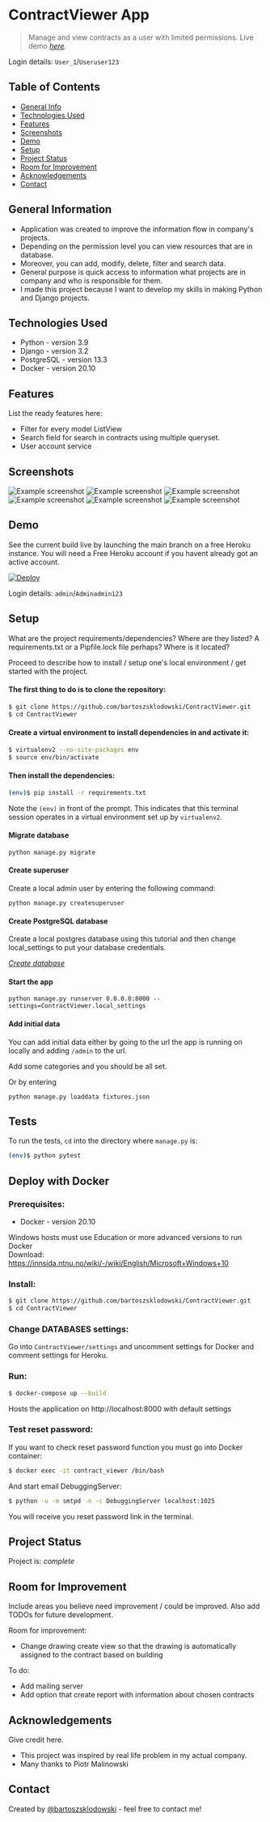 # ContractViewer App
> Manage and view contracts as a user with limited permissions.
> Live demo [_here_](https://contract-viewer.herokuapp.com/). <!-- If you have the project hosted somewhere, include the link here. -->

Login details: `User_1`/`Useruser123`

## Table of Contents
* [General Info](#general-information)
* [Technologies Used](#technologies-used)
* [Features](#features)
* [Screenshots](#screenshots)
* [Demo](#demo)
* [Setup](#setup)
* [Project Status](#project-status)
* [Room for Improvement](#room-for-improvement)
* [Acknowledgements](#acknowledgements)
* [Contact](#contact)
<!-- * [License](#license) -->


## General Information
- Application was created to improve the information flow in company's projects. 
- Depending on the permission level you can view resources that are in database.
- Moreover, you can add, modify, delete, filter and search data.
- General purpose is quick access to information what projects are in company and who is responsible for them.
- I made this project because I want to develop my skills in making Python and Django projects.

<!-- You don't have to answer all the questions - just the ones relevant to your project. -->


## Technologies Used
- Python - version 3.9
- Django - version 3.2
- PostgreSQL - version 13.3
- Docker - version 20.10


## Features
List the ready features here:
- Filter for every model ListView
- Search field for search in contracts using multiple queryset.
- User account service


## Screenshots
![Example screenshot](./github_images/login.png)
![Example screenshot](./github_images/contracts.png)
![Example screenshot](./github_images/add_personal_data.png)
![Example screenshot](./github_images/addresses_list_view.png)
![Example screenshot](./github_images/all_data.png)
![Example screenshot](./github_images/search_view.png)
<!-- If you have screenshots you'd like to share, include them here. -->

## Demo

See the current build live by launching the main branch on a free Heroku instance. You will need a Free Heroku account if you havent already got an active account.

[![Deploy](https://www.herokucdn.com/deploy/button.svg)](https://www.heroku.com/deploy?template=https://github.com/bartoszsklodowski/ContractViewer)

Login details: `admin`/`Adminadmin123`

## Setup

What are the project requirements/dependencies? Where are they listed? A requirements.txt or a Pipfile.lock file perhaps? Where is it located?

Proceed to describe how to install / setup one's local environment / get started with the project.

#### The first thing to do is to clone the repository:

```sh
$ git clone https://github.com/bartoszsklodowski/ContractViewer.git
$ cd ContractViewer
```

#### Create a virtual environment to install dependencies in and activate it:

```sh
$ virtualenv2 --no-site-packages env
$ source env/bin/activate
```

#### Then install the dependencies:

```sh
(env)$ pip install -r requirements.txt
```
Note the `(env)` in front of the prompt. This indicates that this terminal
session operates in a virtual environment set up by `virtualenv2`.

#### Migrate database

`python manage.py migrate`


#### Create superuser

Create a local admin user by entering the following command:

`python manage.py createsuperuser`

#### Create PostgreSQL database

Create a local postgres database using this tutorial and then change local_settings to put your database credentials.

[_Create database_](https://www.postgresqltutorial.com/postgresql-create-database/)

#### Start the app

`python manage.py runserver 0.0.0.0:8000 --settings=ContractViewer.local_settings`

#### Add initial data

You can add initial data either by going to the url the app is running on locally and adding `/admin` to the url.

Add some categories and you should be all set.

Or by entering 

`python manage.py loaddata fixtures.json`

## Tests

To run the tests, `cd` into the directory where `manage.py` is:
```sh
(env)$ python pytest
```

## Deploy with Docker

### Prerequisites:

- Docker - version 20.10

Windows hosts must use Education or more advanced versions to run Docker \
Download: https://innsida.ntnu.no/wiki/-/wiki/English/Microsoft+Windows+10

### Install:

```sh
$ git clone https://github.com/bartoszsklodowski/ContractViewer.git
$ cd ContractViewer
```

### Change DATABASES settings:

Go into `ContractViewer/settings` and uncomment settings for Docker and comment settings for Heroku.

### Run:

```sh
$ docker-compose up --build
```
Hosts the application on http://localhost:8000 with default settings

### Test reset password:

If you want to check reset password function you must go into Docker container:
```sh
$ docker exec -it contract_viewer /bin/bash
```

And start email DebuggingServer:
```sh
$ python -u -m smtpd -n -c DebuggingServer localhost:1025
```
You will receive you reset password link in the terminal.

[comment]: <> (## Technology)

[comment]: <> (- **deployment** Docker)

[comment]: <> (- **web** Nginx)

[comment]: <> (- **database** Postgre SQL)

[comment]: <> (- **backend** Django 3 with Django REST framework)

[comment]: <> (- **application** )

[comment]: <> (    - **browser** - HTML5/CSS/JS, Bootstrap v5 &#40;no jQuery dependency&#41;)

[comment]: <> (    - **mobile** Apache Cordova &#40;uses same website&#41;)

[comment]: <> (- **authentication** JWT)


[comment]: <> (## Code and structure)

[comment]: <> (.gitlab-ci.yml - gitlab ci)

[comment]: <> (requirements.txt - Python requirements)

[comment]: <> (package.json - Some node.js requirements, this is needed for cordova)

[comment]: <> (- **secfit/** django project folder containing the project modules)

[comment]: <> (  - **<application_name>/** - generic structure of a django application)

[comment]: <> (    - **admins.py** - file contaning definitions to connect models to the django admin panel)

[comment]: <> (    - **urls.py** - contains mapping between urls and views)

[comment]: <> (    - **models.py** - contains data models)

[comment]: <> (    - **permissions.py** - contains custom permissions that govern access)

[comment]: <> (    - **serializers.py** - contains serializer definitions for sending data between backend and frontend)

[comment]: <> (    - **parsers.py** - contains custom parsers for parsing the body of HTTP requests)

[comment]: <> (    - **tests/** - contains tests for the module. [View Testing in Django]&#40;https://docs.djangoproject.com/en/2.1/topics/testing/&#41; for more.)

[comment]: <> (    - **views.py** - Controller in MVC. Methods for rendering and accepting user data)

[comment]: <> (    - **forms.py**  -  definitions of forms. Used to render html forms and verify user input)

[comment]: <> (    - **settings.py** - Contains important settings at the application and/or project level)

[comment]: <> (    - **Procfile** - Procfile for backend heroku deployment)

[comment]: <> (  - **media/** - directory for file uploads &#40;need to commit it for heroku&#41;)

[comment]: <> (  - **comments/** - application handling user comments and reactions)

[comment]: <> (  - **secfit/** - The projects main module containing project-level settings.)

[comment]: <> (  - **users/** - application handling users and requests)

[comment]: <> (  - **workouts/** - application handling exercises and workouts)

[comment]: <> (  - **manage.py** - entry point for running the project.)

[comment]: <> (  - **seed.json** - contains seed data for the project to get it up and running quickly &#40;coming soon&#41;)



[comment]: <> (## Usage)

[comment]: <> (How does one go about using it?)

[comment]: <> (Provide various use cases and code examples here.)

[comment]: <> (`write-your-code-here`)


## Project Status
Project is: _complete_ 

## Room for Improvement
Include areas you believe need improvement / could be improved. Also add TODOs for future development.

Room for improvement:
- Change drawing create view so that the drawing is automatically assigned to the contract based on building

To do:
- Add mailing server
- Add option that create report with information about chosen contracts


## Acknowledgements
Give credit here.
- This project was inspired by real life problem in my actual company.
- Many thanks to Piotr Malinowski


## Contact
Created by [@bartoszsklodowski](https://linkedin.com/in/bartosz-skłodowski) - feel free to contact me!


<!-- Optional -->
<!-- ## License -->
<!-- This project is open source and available under the [... License](). -->

<!-- You don't have to include all sections - just the one's relevant to your project -->

